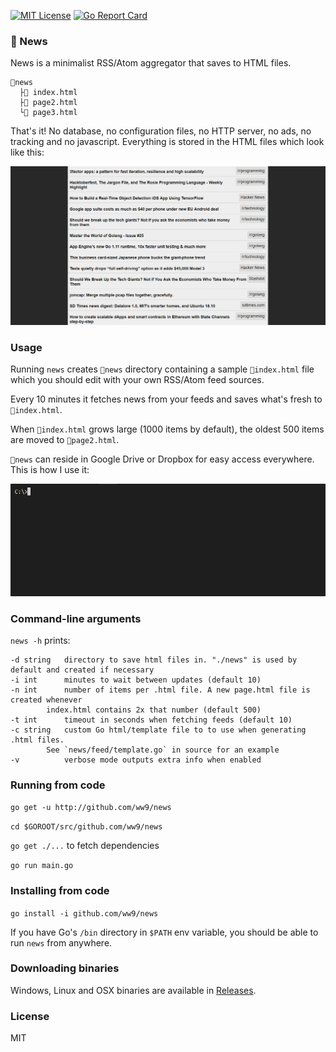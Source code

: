 [![MIT License](https://img.shields.io/badge/license-MIT-blue.svg?style=flat)](LICENSE) [![Go Report Card](https://goreportcard.com/badge/github.com/ww9/news)](https://goreportcard.com/report/github.com/ww9/news)

### 📰 News
News is a minimalist RSS/Atom aggregator that saves to HTML files.
```
📂news
  ├📰 index.html
  ├📰 page2.html
  └📰 page3.html
```

That's it! No database, no configuration files, no HTTP server, no ads, no tracking and no javascript. Everything is stored in the HTML files which look like this:

![screenshot](feed/screenshot.png)

### Usage

Running `news` creates `📂news` directory containing a sample `📰index.html` file which you should edit with your own RSS/Atom feed sources.

Every 10 minutes it fetches news from your feeds and saves what's fresh to `📰index.html`.

When `📰index.html` grows large (1000 items by default), the oldest 500 items are moved to `📰page2.html`.

`📂news` can reside in Google Drive or Dropbox for easy access everywhere. This is how I use it:

![screenshot](feed/demo.gif)

### Command-line arguments
`news -h` prints:
```
-d string	directory to save html files in. "./news" is used by default and created if necessary
-i int		minutes to wait between updates (default 10)
-n int		number of items per .html file. A new page.html file is created whenever 
		index.html contains 2x that number (default 500)
-t int		timeout in seconds when fetching feeds (default 10)
-c string	custom Go html/template file to to use when generating .html files. 
		See `news/feed/template.go` in source for an example
-v    		verbose mode outputs extra info when enabled
```

### Running from code
`go get -u http://github.com/ww9/news`

`cd $GOROOT/src/github.com/ww9/news`

`go get ./...` to fetch dependencies

`go run main.go`

### Installing from code
`go install -i github.com/ww9/news`

If you have Go's `/bin` directory in `$PATH` env variable, you should be able to run `news` from anywhere.

### Downloading binaries
Windows, Linux and OSX binaries are available in [Releases](https://github.com/ww9/news/releases).

### License
MIT